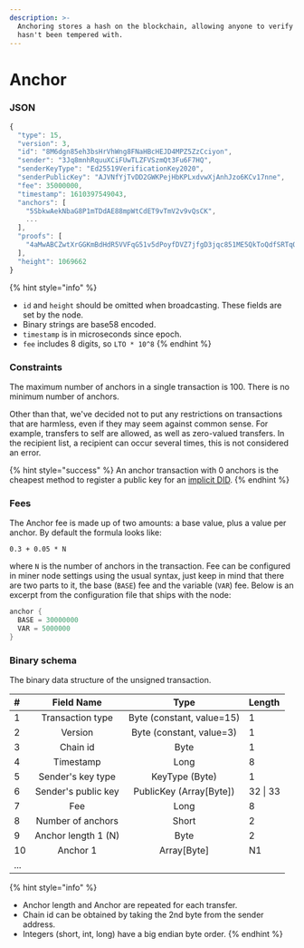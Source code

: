 ```yaml
---
description: >-
  Anchoring stores a hash on the blockchain, allowing anyone to verify that data
  hasn't been tempered with.
---
```


# Anchor

### JSON

```javascript
{
  "type": 15,
  "version": 3,
  "id": "8M6dgn85eh3bsHrVhWng8FNaHBcHEJD4MPZ5ZzCciyon",
  "sender": "3Jq8mnhRquuXCiFUwTLZFVSzmQt3Fu6F7HQ",
  "senderKeyType": "Ed25519VerificationKey2020",
  "senderPublicKey": "AJVNfYjTvDD2GWKPejHbKPLxdvwXjAnhJzo6KCv17nne",
  "fee": 35000000,
  "timestamp": 1610397549043,
  "anchors": [
    "5SbkwAekNbaG8P1mTDdAE88mpWtCdET9vTmV2v9vQsCK",
    ...
  ],
  "proofs": [
    "4aMwABCZwtXrGGKmBdHdR5VVFqG51v5dPoyfDVZ7jfgD3jqc851ME5QkToQdfSRTqQmvnB9YT4tCBPcMzi59fZye"
  ],
  "height": 1069662
}
```

{% hint style="info" %}
* `id` and `height` should be omitted when broadcasting. These fields are set by the node.
* Binary strings are base58 encoded.
* `timestamp` is in microseconds since epoch.
* `fee` includes 8 digits, so `LTO * 10^8`
{% endhint %}

### Constraints

The maximum number of anchors in a single transaction is 100. There is no minimum number of anchors.

Other than that, we've decided not to put any restrictions on transactions that are harmless, even if they may seem against common sense. For example, transfers to self are allowed, as well as zero-valued transfers. In the recipient list, a recipient can occur several times, this is not considered an error.

{% hint style="success" %}
An anchor transaction with 0 anchors is the cheapest method to register a public key for an [implicit DID](../../identities/decentralized-identifiers-did.md#implicit-identities).
{% endhint %}

### Fees

The Anchor fee is made up of two amounts: a base value, plus a value per anchor. By default the formula looks like:

```text
0.3 + 0.05 * N
```

where `N` is the number of anchors in the transaction. Fee can be configured in miner node settings using the usual syntax, just keep in mind that there are two parts to it, the base \(`BASE`\) fee and the variable \(`VAR`\) fee. Below is an excerpt from the configuration file that ships with the node:

```cpp
anchor {
  BASE = 30000000
  VAR = 5000000
}
```

### Binary schema

The binary data structure of the unsigned transaction.

| \# | Field Name | Type | Length |
| :--- | :---: | :---: | :--- |
| 1 | Transaction type | Byte \(constant, value=15\) | 1 |
| 2 | Version | Byte \(constant, value=3\) | 1 |
| 3 | Chain id | Byte | 1 |
| 4 | Timestamp | Long | 8 |
| 5 | Sender's key type | KeyType \(Byte\) | 1 |
| 6 | Sender's public key | PublicKey \(Array\[Byte\]\) | 32 \| 33 |
| 7 | Fee | Long | 8 |
| 8 | Number of anchors | Short | 2 |
| 9 | Anchor length 1 \(N\) | Byte | 2 |
| 10 | Anchor 1 | Array\[Byte\] | N1 |
| ... |  |  |  |

{% hint style="info" %}
* Anchor length and Anchor are repeated for each transfer.
* Chain id can be obtained by taking the 2nd byte from the sender address.
* Integers \(short, int, long\) have a big endian byte order.
{% endhint %}

